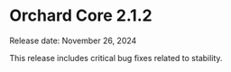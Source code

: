 # Orchard Core 2.1.2

Release date: November 26, 2024

This release includes critical bug fixes related to stability.
